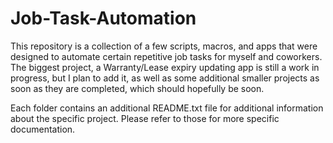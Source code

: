 # Job-Task-Automation
This repository is a collection of a few scripts, macros, and apps that were designed to automate certain repetitive job tasks for myself and coworkers. The biggest project, a Warranty/Lease expiry updating app is still a work in progress, but I plan to add it, as well as some additional smaller projects as soon as they are completed, which should hopefully be soon.

Each folder contains an additional README.txt file for additional information about the specific project. Please refer to those for more specific documentation.
